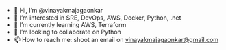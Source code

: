 - 👋 Hi, I’m @vinayakmajagaonkar
- 👀 I’m interested in SRE, DevOps, AWS, Docker, Python, .net
- 🌱 I’m currently learning AWS, Terraform
- 💞️ I’m looking to collaborate on Python 
- 📫 How to reach me: shoot an email on vinayakmajagaonkar@gmail.com 

<!---
vinayakmajagaonkar/vinayakmajagaonkar is a ✨ special ✨ repository because its `README.md` (this file) appears on your GitHub profile.
You can click the Preview link to take a look at your changes.
--->
